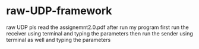 # raw-UDP-framework
raw UDP
pls read the assignemnt2.0.pdf after run my program
first run the receiver using terminal and typing the parameters 
then run the sender using terminal as well and typing the parameters
